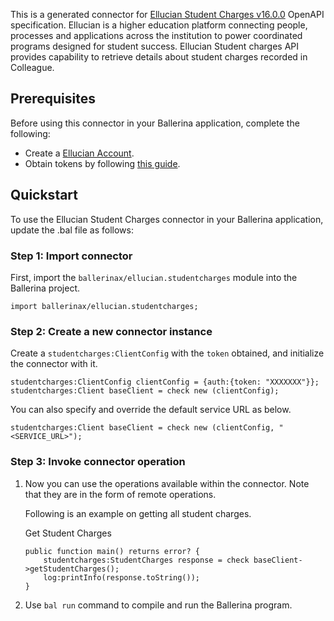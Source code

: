 This is a generated connector for [Ellucian Student Charges v16.0.0](https://ellucian.force.com/) OpenAPI specification. 
Ellucian is a higher education platform connecting people, processes and applications across the institution to power coordinated programs designed for student success. Ellucian Student charges API provides capability to retrieve details about student charges recorded in Colleague.

## Prerequisites

Before using this connector in your Ballerina application, complete the following:

* Create a [Ellucian Account](https://xedocs.ellucian.com/).
* Obtain tokens by following [this guide](https://xedocs.ellucian.com/xe-colleague-api/rest-api/index.html).

## Quickstart

To use the Ellucian Student Charges connector in your Ballerina application, update the .bal file as follows:

### Step 1: Import connector
First, import the `ballerinax/ellucian.studentcharges` module into the Ballerina project.
```ballerina
import ballerinax/ellucian.studentcharges;
```

### Step 2: Create a new connector instance
Create a `studentcharges:ClientConfig` with the `token` obtained, and initialize the connector with it.
```ballerina
studentcharges:ClientConfig clientConfig = {auth:{token: "XXXXXXX"}};
studentcharges:Client baseClient = check new (clientConfig);
```
You can also specify and override the default service URL as below.
```ballerina
studentcharges:Client baseClient = check new (clientConfig, "<SERVICE_URL>");
```

### Step 3: Invoke connector operation
1. Now you can use the operations available within the connector. Note that they are in the form of remote operations.

    Following is an example on getting all student charges.

    Get Student Charges

    ```ballerina
    public function main() returns error? {
        studentcharges:StudentCharges response = check baseClient->getStudentCharges();
        log:printInfo(response.toString());
    }
    ``` 

2. Use `bal run` command to compile and run the Ballerina program.
